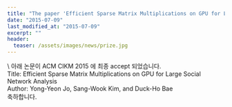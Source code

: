 ```yaml
---
title: "The paper 'Efficient Sparse Matrix Multiplications on GPU for Large Social Network Analysis' has been accepted in ACM CIKM2015"
date: "2015-07-09"
last_modified_at: "2015-07-09"
excerpt: ""
header:
  teaser: /assets/images/news/prize.jpg
---
```

\\
아래 논문이 ACM CIKM 2015 에 최종 accept 되었습니다.<br>Title: Efficient Sparse Matrix Multiplications on GPU for Large Social Network Analysis<br>Author: Yong-Yeon Jo, Sang-Wook Kim, and Duck-Ho Bae<br>축하합니다.